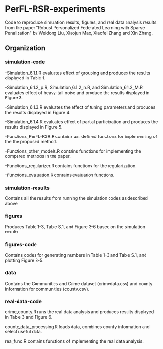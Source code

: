 # PerFL-RSR-experiments 

Code to reproduce simulation results, figures, and real data analysis results from the paper "Robust Personalized Federated Learning with Sparse Penalization" by Weidong Liu, Xiaojun Mao, Xiaofei Zhang and Xin Zhang. 

## Organization

### simulation-code  

-Simulation_6.1.1.R evaluates effect of grouping and produces the results displayed in Table 1. 

-Simulation_6.1.2_p.R, Simulation_6.1.2_n.R, and Simulation_6.1.2_M.R evaluates effect of heavy-tail noise and produce the results displayed  in Figure 3.  

-Simulation_6.1.3.R evaluates the effect of tuning parameters and produces the results displayed in Figure 4.

-Simulation_6.1.4.R evaluates effect of partial participation and produces the results displayed in Figure 5.

-Functions_PerFL-RSR.R contains usr defined functions for implementing of the the proposed method.

-Functions_other_models.R contains functions for implementing the compared methods in the paper.

-Functions_regularizer.R contains functions for the regularization.

-Functions_evaluation.R contains evaluation functions.


### simulation-results  

Contains all the results from running the simulation codes as described above. 

### figures  

Produces Table 1-3, Table S.1, and Figure 3-6 based on the simulation results.

### figures-code  

Contains codes for generating numbers in Table 1-3 and Table S.1, and plotting Figure 3-5.

### data

Contains the Communities and Crime dataset (crimedata.csv) and county information for communities (county.csv).

### real-data-code  

crime_county.R runs the real data analysis and produces results displayed in Table 3 and Figure 6.

county_data_processing.R loads data, combines county information and select useful data.

rea_func.R contains functions of implementing the real data analysis. 


